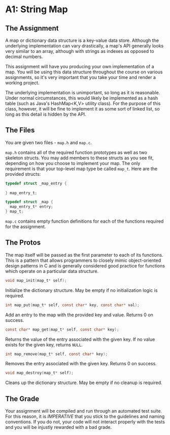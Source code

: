 # A1: String Map

## The Assignment

A map or dictionary data structure is a key-value data store. Although the underlying implementation can vary drastically, a map's API generally looks very similar to an array, although with strings as indexes as opposed to decimal numbers. 

This assignment will have you producing your own implementation of a map. You will be using this data structure throughout the course on various assignments, so it's very important that you take your time and render a working project. 

The underlying implementation is unimportant, so long as it is reasonable. Under normal circumstances, this would likely be implemented as a hash table (such as Java's HashMap<K,V> utility class). For the purpose of this class, however, it will be fine to implement it as some sort of linked list, so long as this detail is hidden by the API. 

## The Files

You are given two files - `map.h` and `map.c`.

`map.h` contains all of the required function prototypes as well as two skeleton structs. You may add members to these structs as you see fit, depending on how you choose to implement your map. The only requirement is that your top-level map type be called `map_t`. Here are the provided structs:

```c
typedef struct _map_entry {
      
} map_entry_t;

typedef struct _map {
  map_entry_t* entry;      
} map_t;
```

`map.c` contains empty function definitions for each of the functions required for the assignment. 

## The Protos

The map itself will be passed as the first parameter to each of its functions. This is a pattern that allows programmers to closely mimic object-oriented design patterns in C and is generally considered good practice for functions which operate on a particular data structure. 

```c
void map_init(map_t* self);
```
Initialize the dictionary structure. May be empty if no initialization logic is required. 

```c
int map_put(map_t* self, const char* key, const char* val);
```
Add an entry to the map with the provided key and value. Returns 0 on success.

```c
const char* map_get(map_t* self, const char* key);
```
Returns the value of the entry associated with the given key. If no value exists for the given key, returns `NULL`.

```c
int map_remove(map_t* self, const char* key);
```
Removes the entry associated with the given key. Returns 0 on success. 

```c
void map_destroy(map_t* self);
```
Cleans up the dictionary structure. May be empty if no cleanup is required. 

## The Grade

Your assignment will be compiled and run through an automated test suite. For this reason, it is *IMPERATIVE* that you stick to the guidelines and naming conventions. If you do not, your code will not interact properly with the tests and you will be injustly rewarded with a bad grade. 
